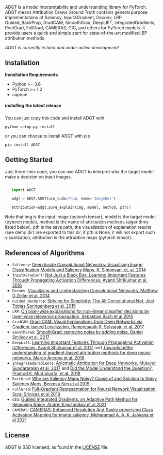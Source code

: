ADGT is a model interpretability and understanding library for PyTorch.ADGT means Attribution Draws Ground Truth contains general purpose implementationsof Saliency, InputXGradient, Deconv, LRP, Guided_BackProp, GradCAM, SmoothGrad, DeepLIFT, IntegratedGradients,  RectGrad, FullGrad, CAMERAS, GIG, and others for PyTorch models. It provide users a quick and simple start for state-of-the-art modified-BP attribution methods.*ADGT is currently in beta and under active development!*## Installation**Installation Requirements**- Python >= 3.6- PyTorch >= 1.2- captum##### Installing the latest releaseYou can just copy this code and install ADGT with ```python setup.py install``` or you can choose to install ADGT with pip```pip install ADGT```## Getting StartedJust three lines code, you can use ADGT to interpret why the target model make a decision on input images. ```python   import ADGT   adgt = ADGT.ADGT(use_cuda=True, name='ImageNet')   attribution=adgt.pure_explain(img, model, method, pth))```Note that img is the input image (pytorch tensor), model is the target model (pytorch model), method is the name of attribution methods (algorithms listed below), pth is the save path, the visualization of explanation results (see demo dir) are exported to this dir, if pth is None, it will not export such visualization, attribution is the attrubtion maps (pytorch tensor).   ## References of Algorithms* `Saliency`: [Deep Inside Convolutional Networks: VisualisingImage Classification Models and Saliency Maps, K. Simonyan, et. al. 2014](https://arxiv.org/pdf/1312.6034.pdf)* `InputXGradient`: [Not Just a Black Box: Learning Important Features Through Propagating Activation Differences, Avanti Shrikumar et al. 2016](https://arxiv.org/abs/1605.01713)* `Deconv`: [Visualizing and Understanding Convolutional Networks, Matthew D Zeiler et al. 2014](https://arxiv.org/pdf/1311.2901.pdf)* `Guided_Backprop`: [Striving for Simplicity: The All Convolutional Net, Jost Tobias Springenberg et al. 2015](https://arxiv.org/pdf/1412.6806.pdf)* `LRP`: [On pixel-wise explanations for non-linear classifier decisions by layer-wise relevance propagation, Sebastian Bach et al 2015](https://journals.plos.org/plosone/article?id=10.1371/journal.pone.0130140)* `GradCAM`: [Grad-CAM: Visual Explanations from Deep Networks via Gradient-based Localization, Ramprasaath R. Selvaraju et al. 2017](https://arxiv.org/abs/1610.02391.pdf)* `SmoothGrad`: [SmoothGrad: removing noise by adding noise, Daniel Smilkov et al. 2017](https://arxiv.org/abs/1706.03825)* `DeepLift`: [Learning Important Features Through Propagating Activation Differences, Avanti Shrikumar et al. 2017](https://arxiv.org/pdf/1704.02685.pdf) and [Towards better understanding of gradient-based attribution methods for deep neural networks, Marco Ancona et al. 2018](https://openreview.net/pdf?id=Sy21R9JAW)* `IntegratedGradients`: [Axiomatic Attribution for Deep Networks, Mukund Sundararajan et al. 2017](https://arxiv.org/abs/1703.01365) and [Did the Model Understand the Question?, Pramod K. Mudrakarta, et al. 2018](https://arxiv.org/abs/1805.05492)* `RectGrad`: [Why are Saliency Maps Noisy? Cause of and Solution to Noisy Saliency Maps, Beomsu Kim et al 2019](https://arxiv.org/pdf/1902.04893.pdf)* `FullGrad`: [Full-Gradient Representation for Neural Network Visualization, Suraj Srinivas et al 2019](https://proceedings.neurips.cc/paper/2019/file/80537a945c7aaa788ccfcdf1b99b5d8f-Paper.pdf)* `GIG`: [Guided Integrated Gradients: an Adaptive Path Method for Removing Noise, Andrei Kapishnikov et al 2021](https://openaccess.thecvf.com/content/CVPR2021/papers/Kapishnikov_Guided_Integrated_Gradients_An_Adaptive_Path_Method_for_Removing_Noise_CVPR_2021_paper.pdf)* `CAMERAS`: [CAMERAS: Enhanced Resolution And Sanity preserving Class ActivationMapping for image saliency, Mohammad A. A. K. Jalwana et al 2021](https://openaccess.thecvf.com/content/CVPR2021/papers/Jalwana_CAMERAS_Enhanced_Resolution_and_Sanity_Preserving_Class_Activation_Mapping_for_CVPR_2021_paper.pdf)## LicenseADGT is BSD licensed, as found in the [LICENSE](LICENSE) file.